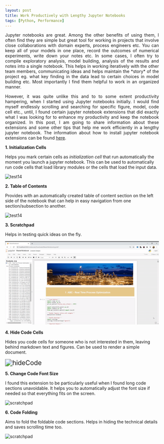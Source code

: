 ```yaml
---
layout: post
title: Work Productively with Lengthy Jupyter Notebooks
tags: [Python, Performance]
---
```

<div style="text-align: justify">
Jupyter notebooks are great. Among the other benefits of using them, I often find they are simple but great tool for working in projects that involve close collaborations with domain experts, process engineers etc. You can keep all of your models in one place, record the outcomes of numerical experiments, write down your notes etc. In some cases, I often try to compile exploratory analysis, model building, analysis of the results and notes into a single notebook. This helps in working iteratively with the other team members, communicating ideas and helps maintain the *story* of the project eg. what key finding in the data lead to certain choices in model building etc. Most importantly I find them helpful to work in an organized manner.    

However, it was quite unlike this and to to some extent productivity hampering, when I started using Jupyter notebooks initially. I would find myself endlessly scrolling and searching for specific figure, model, code cell etc., until, I found certain jupyter notebook extensions that did exactly what I was looking for to enhance my productivity and keep the notebook organized. In this post, I am going to share information about these extensions and some other tips that help me work efficiently in a lengthy jupyter notebook.  The information about how to install jupyter notebook extensions can be found  [here](https://jupyter-contrib-nbextensions.readthedocs.io/en/latest/install.html). 
</div>


**1. Initialization Cells**

Helps you mark certain cells as *initialization cell* that run automatically the moment you launch a jupyter notebook. This can be used to automatically run code cells that load library modules or the cells that load the input data.

![test14](../Images/init_cells.gif)

   

 

**2. Table of Contents**

Provides with an automatically created table of content section on the left side of the notebook that can help in easy navigation from one section/subsection to another.  

![test14](../Images/test11.gif)





**3. Scratchpad**

Helps in testing quick ideas on the fly. 

<img src="../Images/scratchpad.gif" alt="scratchpad" style="zoom:150%;" />





**4. Hide Code Cells**

Hides you code cells for someone who is not interested in them, leaving behind markdown text and figures. Can be used to render a simple document. 

<img src="C:\Users\Nitin.N.Singh\Desktop\BLOG\yourboygorja11.github.io\Images\hideCode.gif" alt="hideCode" style="zoom:150%;" />





**5. Change Code Font Size**

I found this extension to be particularly useful when I found long code sections unavoidable. It helps you to automatically adjust the font size if needed so that everything fits on the screen.

![scratchpad](../Images/codeFontSize.gif)





**6. Code Folding**

Aims to fold the foldable code sections. Helps in hiding the technical details and saves scrolling time too. 

![scratchpad](../Images/codeFold.gif)